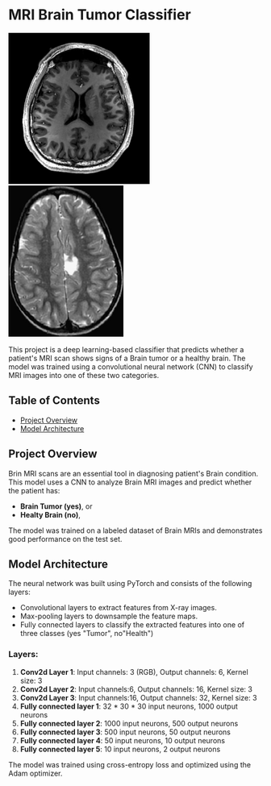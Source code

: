 # MRI Brain Tumor Classifier

<p float="left">
  <img src="./checking/no1.jpg" height="300px" />
  <img src="./checking/yes4.jpg" height="300px" /> 
</p>

This project is a deep learning-based classifier that predicts whether a patient's MRI scan shows signs of a Brain tumor or a healthy brain. The model was trained using a convolutional neural network (CNN) to classify MRI images into one of these two categories.

## Table of Contents
- [Project Overview](#project-overview)
- [Model Architecture](#model-architecture)

## Project Overview
Brin MRI scans are an essential tool in diagnosing patient's Brain condition. This model uses a CNN to analyze Brain MRI images and predict whether the patient has:
- **Brain Tumor (yes)**, or
- **Healty Brain (no)**,

The model was trained on a labeled dataset of Brain MRIs and demonstrates good performance on the test set. 

## Model Architecture
The neural network was built using PyTorch and consists of the following layers:
- Convolutional layers to extract features from X-ray images.
- Max-pooling layers to downsample the feature maps.
- Fully connected layers to classify the extracted features into one of three classes (yes "Tumor", no"Health")

### Layers:
1. **Conv2d Layer 1**: Input channels: 3 (RGB), Output channels: 6, Kernel size: 3
2. **Conv2d Layer 2**: Input channels:6, Output channels: 16, Kernel size: 3
3. **Conv2d Layer 3**: Input channels:16, Output channels: 32, Kernel size: 3
4. **Fully connected layer 1**: 32 * 30 * 30 input neurons, 1000 output neurons
5. **Fully connected layer 2**: 1000 input neurons, 500 output neurons
6. **Fully connected layer 3**: 500 input neurons, 50 output neurons
7. **Fully connected layer 4**: 50 input neurons, 10 output neurons
8. **Fully connected layer 5**: 10 input neurons, 2 output neurons

The model was trained using cross-entropy loss and optimized using the Adam optimizer.

